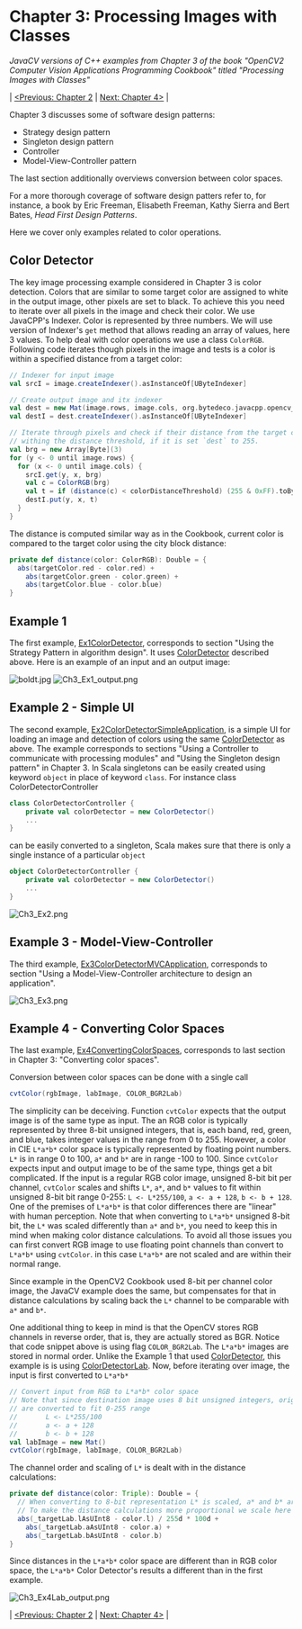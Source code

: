 Chapter 3: Processing Images with Classes
=========================================

*JavaCV versions of C++ examples from Chapter 3 of the book "OpenCV2 Computer Vision Applications Programming Cookbook" titled "Processing Images with Classes"*

| [<Previous: Chapter 2](/OpenCV2_Cookbook/src/main/scala/opencv2_cookbook/chapter02) | [Next: Chapter 4>](/OpenCV2_Cookbook/src/main/scala/opencv2_cookbook/chapter04) |


Chapter 3 discusses some of software design patterns:
 * Strategy design pattern
 * Singleton design pattern
 * Controller
 * Model-View-Controller pattern
 
The last section additionally overviews conversion between color spaces.  

For a more thorough coverage of software design patters refer to, for instance, a book by Eric Freeman, Elisabeth Freeman, Kathy Sierra and Bert Bates, *Head First Design Patterns*.

Here we cover only examples related to color operations.

Color Detector
-------------

The key image processing example considered in Chapter 3 is color detection. Colors that are similar to some target color are assigned to white in the output image, other pixels are set to black. To achieve this you need to iterate over all pixels in the image and check their color. We use JavaCPP's Indexer. Color is represented by three numbers. We will use version of Indexer's `get` method that allows reading an array of values, here 3 values. To help deal with color operations we use a class `ColorRGB`. Following code iterates though pixels in the image and tests is a color is within a specified distance from a target color:  

``` scala
// Indexer for input image
val srcI = image.createIndexer().asInstanceOf[UByteIndexer]

// Create output image and itx indexer
val dest = new Mat(image.rows, image.cols, org.bytedeco.javacpp.opencv_core.CV_8U)
val destI = dest.createIndexer().asInstanceOf[UByteIndexer]

// Iterate through pixels and check if their distance from the target color is
// withing the distance threshold, if it is set `dest` to 255.
val brg = new Array[Byte](3)
for (y <- 0 until image.rows) {
  for (x <- 0 until image.cols) {
    srcI.get(y, x, brg)
    val c = ColorRGB(brg)
    val t = if (distance(c) < colorDistanceThreshold) (255 & 0xFF).toByte else 0.toByte
    destI.put(y, x, t)
  }
}    
```

The distance is computed similar way as in the Cookbook, current color is compared to the target color using the city block distance:
``` scala
private def distance(color: ColorRGB): Double = {
  abs(targetColor.red - color.red) + 
    abs(targetColor.green - color.green) + 
    abs(targetColor.blue - color.blue)
}    
```

Example 1
---------

The first example, [Ex1ColorDetector](Ex1ColorDetector.scala), corresponds to section "Using the Strategy Pattern in algorithm design". It uses [ColorDetector](ColorDetector.scala) described above. Here is an example of an input and an output image: 

![boldt.jpg](http://bytedeco.org/javacv-examples/images/OpenCV2_Cookbook/boldt.jpg)
![Ch3_Ex1_output.png](http://bytedeco.org/javacv-examples/images/OpenCV2_Cookbook/Ch3_Ex1_output.png)

Example 2 - Simple UI
---------------------

The second example, [Ex2ColorDetectorSimpleApplication](Ex2ColorDetectorSimpleApplication.scala), is a simple UI for loading an image and detection of colors using the same [ColorDetector](ColorDetector.scala) as above. The example corresponds to sections "Using a Controller to communicate with processing modules" and "Using the Singleton design pattern" in Chapter 3. In Scala singletons can be easily created using keyword `object` in place of keyword `class`. For instance class ColorDetectorController
``` scala
class ColorDetectorController {
    private val colorDetector = new ColorDetector()
    ...
}
```
can be easily converted to a singleton, Scala makes sure that there is only a single instance of a particular `object`
``` scala
object ColorDetectorController {
    private val colorDetector = new ColorDetector()
    ...
}
```
![Ch3_Ex2.png](http://bytedeco.org/javacv-examples/images/OpenCV2_Cookbook/Ch3_Ex2.png)

Example 3 - Model-View-Controller
---------------------------------

The third example, [Ex3ColorDetectorMVCApplication](Ex3ColorDetectorMVCApplication.scala), corresponds to section "Using a Model-View-Controller architecture to design an application". 

![Ch3_Ex3.png](http://bytedeco.org/javacv-examples/images/OpenCV2_Cookbook/Ch3_Ex3.png)

Example 4 - Converting Color Spaces
-----------------------------------

The last example, [Ex4ConvertingColorSpaces](Ex4ConvertingColorSpaces.scala), corresponds to last section in Chapter 3: "Converting color spaces". 

Conversion between color spaces can be done with a single call 

``` scala
cvtColor(rgbImage, labImage, COLOR_BGR2Lab)
```

The simplicity can be deceiving. Function `cvtColor` expects that the output image is of the same type as input. The an RGB color is typically represented by three 8-bit unsigned integers, that is, each band, red, green, and blue, takes integer values in the range from 0 to 255. However, a color in CIE `L*a*b*` color space is typically represented by floating point numbers. `L*` is in range 0 to 100, `a*` and `b*` are in range -100 to 100. Since `cvtColor` expects input and output image to be of the same type, things get a bit complicated. If the input is a regular RGB color image, unsigned 8-bit bit per channel, `cvtColor` scales and shifts `L*`, `a*`, and `b*` values to fit within unsigned 8-bit bit range 0-255: `L <- L*255/100`,  `a <- a + 128`, `b <- b + 128`. One of the premises of `L*a*b*` is that color differences there are "linear" with human perception. Note that when converting to `L*a*b*` unsigned 8-bit bit, the `L*` was scaled differently than `a*` and `b*`, you need to keep this in mind when making color distance calculations. To avoid all those issues you can first convert RGB image to use floating point channels than convert to `L*a*b*` using `cvtColor`. in this case `L*a*b*` are not scaled and are within their normal range.

Since example in the OpenCV2 Cookbook used 8-bit per channel color image, the JavaCV example does the same, but compensates for that in distance calculations by scaling back the `L*` channel to be comparable with `a*` and `b*`. 

One additional thing to keep in mind is that the OpenCV stores RGB channels in reverse order, that is, they are actually stored as BGR. Notice that code snippet above is using flag `COLOR_BGR2Lab`. The `L*a*b*` images are stored in normal order. Unlike the Example 1 that used [ColorDetector](ColorDetector.scala), this example is is using [ColorDetectorLab](ColorDetectorLab.scala). Now, before iterating over image, the input is first converted to `L*a*b*`

``` scala
// Convert input from RGB to L*a*b* color space
// Note that since destination image uses 8 bit unsigned integers, original L*a*b* values
// are converted to fit 0-255 range
//       L <- L*255/100
//       a <- a + 128
//       b <- b + 128
val labImage = new Mat()
cvtColor(rgbImage, labImage, COLOR_BGR2Lab)
```

The channel order and scaling of `L*` is dealt with in the distance calculations:

``` scala
private def distance(color: Triple): Double = {
  // When converting to 8-bit representation L* is scaled, a* and b* are only shifted.
  // To make the distance calculations more proportional we scale here L* difference back.
  abs(_targetLab.lAsUInt8 - color.l) / 255d * 100d +
    abs(_targetLab.aAsUInt8 - color.a) +
    abs(_targetLab.bAsUInt8 - color.b)
}    
``` 

Since distances in the `L*a*b*` color space are different than in RGB color space, the `L*a*b*` Color Detector's results a different than in the first example.

![Ch3_Ex4Lab_output.png](http://bytedeco.org/javacv-examples/images/OpenCV2_Cookbook/Ch3_Ex4Lab_output.png)

| [<Previous: Chapter 2](/OpenCV2_Cookbook/src/main/scala/opencv2_cookbook/chapter02) | [Next: Chapter 4>](/OpenCV2_Cookbook/src/main/scala/opencv2_cookbook/chapter04) |
